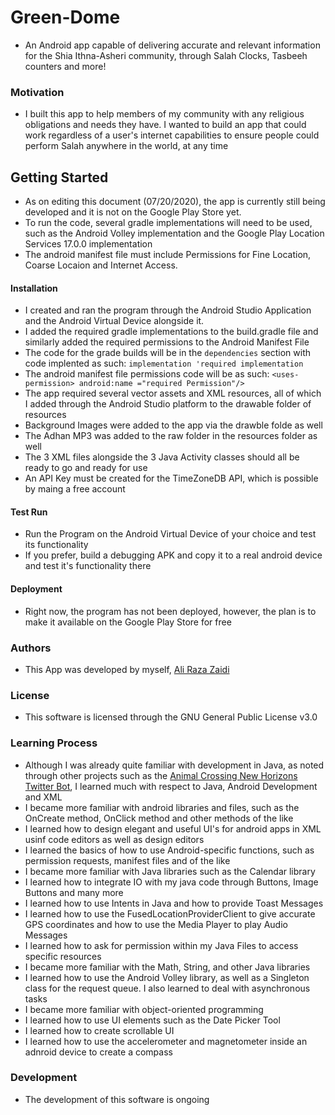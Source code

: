 # Green-Dome
- An Android app capable of delivering accurate and relevant information for the Shia Ithna-Asheri community, through Salah Clocks, Tasbeeh counters and more!

### Motivation
- I built this app to help members of my community with any religious obligations and needs they have. I wanted to build an app that could work regardless of a user's internet capabilities to ensure people could perform Salah anywhere in the world, at any time

## Getting Started
- As on editing this document (07/20/2020), the app is currently still being developed and it is not on the Google Play Store yet.
- To run the code, several gradle implementations will need to be used, such as the Android Volley implementation and the Google Play Location Services 17.0.0 implementation
- The android manifest file must include Permissions for Fine Location, Coarse Locaion and Internet Access.

#### Installation
- I created and ran the program through the Android Studio Application and the Android Virtual Device alongside it.
- I added the required gradle implementations to the build.gradle file and similarly added the required permissions to the Android Manifest File
- The code for the grade builds will be in the `dependencies` section with code implented as such: `implementation 'required implementation`
- The android manifest file permissions code will be as such: `<uses-permission> android:name ="required Permission"/>`
- The app required several vector assets and XML resources, all of which I added through the Android Studio platform to the drawable folder of resources
- Background Images were added to the app via the drawble folde as well
- The Adhan MP3 was added to the raw folder in the resources folder as well
- The 3 XML files alongside the 3 Java Activity classes should all be ready to go and ready for use
- An API Key must be created for the TimeZoneDB API, which is possible by maing a free account

#### Test Run
- Run the Program on the Android Virtual Device of your choice and test its functionality
- If you prefer, build a debugging APK and copy it to a real android device and test it's functionality there

#### Deployment
- Right now, the program has not been deployed, however, the plan is to make it available on the Google Play Store for free

### Authors
- This App was developed by myself, [Ali Raza Zaidi](https://twitter.com/Ali_RZ02)

### License
- This software is licensed through the GNU General Public License v3.0

### Learning Process
- Although I was already quite familiar with development in Java, as noted through other projects such as the [Animal Crossing New Horizons Twitter Bot](https://github.com/AliRZ-02/ANCHorizonsBot), I learned much with respect to Java, Android Development and XML
- I became more familiar with android libraries and files, such as the OnCreate method, OnClick method and other methods of the like
- I learned how to design elegant and useful UI's for android apps in XML usinf code editors as well as design editors
- I learned the basics of how to use Android-specific functions, such as permission requests, manifest files and of the like
- I became more familiar with Java libraries such as the Calendar library
- I learned how to integrate IO with my java code through Buttons, Image Buttons and many more
- I learned how to use Intents in Java and how to provide Toast Messages
- I learned how to use the FusedLocationProviderClient to give accurate GPS coordinates and how to use the Media Player to play Audio Messages
- I learned how to ask for permission within my Java Files to access specific resources
- I became more familiar with the Math, String, and other Java libraries
- I learned how to use the Android Volley library, as well as a Singleton class for the request queue. I also learned to deal with asynchronous tasks
- I became more familiar with object-oriented programming
- I learned how to use UI elements such as the Date Picker Tool
- I learned how to create scrollable UI
- I learned how to use the accelerometer and magnetometer inside an adnroid device to create a compass

### Development
- The development of this software is ongoing


